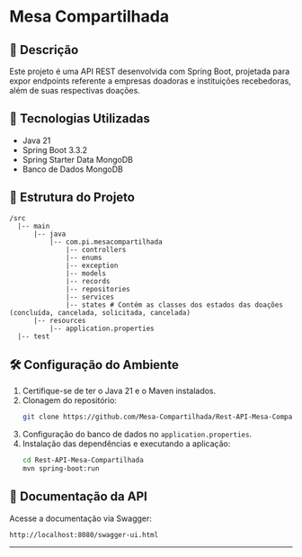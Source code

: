 # Mesa Compartilhada

## 📌 Descrição
Este projeto é uma API REST desenvolvida com Spring Boot, projetada para expor endpoints referente a empresas doadoras e instituições recebedoras, além de suas respectivas doações.

## 🚀 Tecnologias Utilizadas
- Java 21
- Spring Boot 3.3.2
- Spring Starter Data MongoDB
- Banco de Dados MongoDB

## 📂 Estrutura do Projeto
```
/src
  |-- main
      |-- java
          |-- com.pi.mesacompartilhada
              |-- controllers
              |-- enums
              |-- exception
              |-- models  
              |-- records   
              |-- repositories
              |-- services
              |-- states # Contém as classes dos estados das doações (concluída, cancelada, solicitada, cancelada)
      |-- resources
          |-- application.properties
  |-- test
```

## 🛠️ Configuração do Ambiente
1. Certifique-se de ter o Java 21 e o Maven instalados.
2. Clonagem do repositório:
   ```sh
   git clone https://github.com/Mesa-Compartilhada/Rest-API-Mesa-Compartilhada.git
   ```
3. Configuração do banco de dados no `application.properties`.
4. Instalação das dependências e executando a aplicação:
   ```sh
   cd Rest-API-Mesa-Compartilhada
   mvn spring-boot:run
   ```

## 📖 Documentação da API
Acesse a documentação via Swagger:
```
http://localhost:8080/swagger-ui.html
```

---

